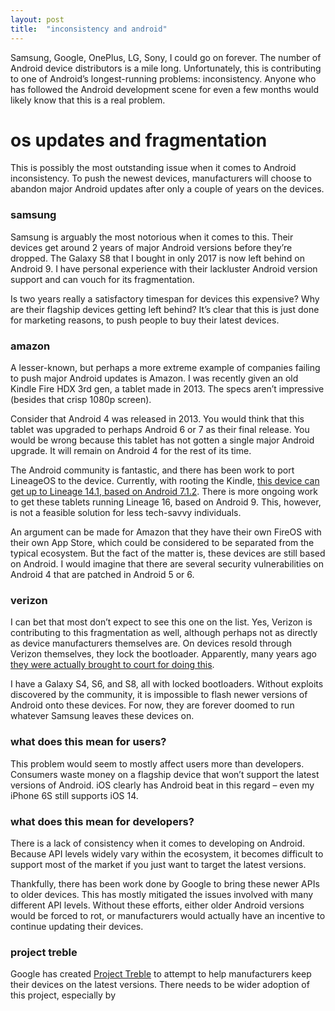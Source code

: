```yaml
---
layout: post
title:  "inconsistency and android"
---
```


Samsung, Google, OnePlus, LG, Sony, I could go on forever. The number of Android device distributors is a mile long. Unfortunately, this is contributing to one of Android’s longest-running problems: inconsistency.  Anyone who has followed the Android development scene for even a few months would likely know that this is a real problem.

# os updates and fragmentation
This is possibly the most outstanding issue when it comes to Android inconsistency. To push the newest devices, manufacturers will choose to abandon major Android updates after only a couple of years on the devices. 

### samsung
Samsung is arguably the most notorious when it comes to this. Their devices get around 2 years of major Android versions before they’re dropped. The Galaxy S8 that I bought in only 2017 is now left behind on Android 9. I have personal experience with their lackluster Android version support and can vouch for its fragmentation. 

Is two years really a satisfactory timespan for devices this expensive? Why are their flagship devices getting left behind? It’s clear that this is just done for marketing reasons, to push people to buy their latest devices.

### amazon
A lesser-known, but perhaps a more extreme example of companies failing to push major Android updates is Amazon. I was recently given an old Kindle Fire HDX 3rd gen, a tablet made in 2013. The specs aren’t impressive (besides that crisp 1080p screen). 

Consider that Android 4 was released in 2013. You would think that this tablet was upgraded to perhaps Android 6 or 7 as their final release. You would be wrong because this tablet has not gotten a single major Android upgrade. It will remain on Android 4 for the rest of its time. 

The Android community is fantastic, and there has been work to port LineageOS to the device. Currently, with rooting the Kindle, [this device can get up to Lineage 14.1, based on Android 7.1.2](https://forum.xda-developers.com/t/rom-05-jul-2020-lineageos-14-1.3517481/). There is more ongoing work to get these tablets running Lineage 16, based on Android 9. This, however, is not a feasible solution for less tech-savvy individuals. 

An argument can be made for Amazon that they have their own FireOS with their own App Store, which could be considered to be separated from the typical ecosystem.  But the fact of the matter is, these devices are still based on Android. I would imagine that there are several security vulnerabilities on Android 4 that are patched in Android 5 or 6.

### verizon
I can bet that most don’t expect to see this one on the list. Yes, Verizon is contributing to this fragmentation as well, although perhaps not as directly as device manufacturers themselves are. On devices resold through Verizon themselves, they lock the bootloader. Apparently, many years ago [they were actually brought to court for doing this](https://www.extremetech.com/computing/120771-what-is-a-bootloader-and-why-does-verizon-want-them-locked).

I have a Galaxy S4, S6, and S8, all with locked bootloaders. Without exploits discovered by the community, it is impossible to flash newer versions of Android onto these devices. For now, they are forever doomed to run whatever Samsung leaves these devices on. 

### what does this mean for users?
This problem would seem to mostly affect users more than developers. Consumers waste money on a flagship device that won’t support the latest versions of Android. iOS clearly has Android beat in this regard – even my iPhone 6S still supports iOS 14.  

### what does this mean for developers?
There is a lack of consistency when it comes to developing on Android. Because API levels widely vary within the ecosystem, it becomes difficult to support most of the market if you just want to target the latest versions. 

Thankfully, there has been work done by Google to bring these newer APIs to older devices. This has mostly mitigated the issues involved with many different API levels. Without these efforts, either older Android versions would be forced to rot, or manufacturers would actually have an incentive to continue updating their devices. 

### project treble
Google has created [Project Treble](https://android-developers.googleblog.com/2017/05/here-comes-treble-modular-base-for.html) to attempt to help manufacturers keep their devices on the latest versions. There needs to be wider adoption of this project, especially by 